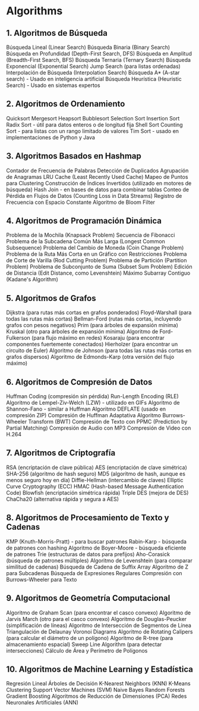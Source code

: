 # Algorithms
## 1. Algoritmos de Búsqueda
Búsqueda Lineal (Linear Search)
Búsqueda Binaria (Binary Search)
Búsqueda en Profundidad (Depth-First Search, DFS)
Búsqueda en Amplitud (Breadth-First Search, BFS)
Búsqueda Ternaria (Ternary Search)
Búsqueda Exponencial (Exponential Search)
Jump Search (para listas ordenadas)
Interpolación de Búsqueda (Interpolation Search)
Búsqueda A* (A-star search) - Usado en inteligencia artificial
Búsqueda Heurística (Heuristic Search) - Usado en sistemas expertos
## 2. Algoritmos de Ordenamiento
Quicksort
Mergesort
Heapsort
Bubblesort
Selection Sort
Insertion Sort
Radix Sort - útil para datos enteros o de longitud fija
Shell Sort
Counting Sort - para listas con un rango limitado de valores
Tim Sort - usado en implementaciones de Python y Java
## 3. Algoritmos Basados en Hashmap
Contador de Frecuencia de Palabras
Detección de Duplicados
Agrupación de Anagramas
LRU Cache (Least Recently Used Cache)
Mapeo de Puntos para Clustering
Construcción de Índices Invertidos (utilizado en motores de búsqueda)
Hash Join - en bases de datos para combinar tablas
Conteo de Pérdida en Flujos de Datos (Counting Loss in Data Streams)
Registro de Frecuencia con Espacio Constante
Algoritmo de Bloom Filter
## 4. Algoritmos de Programación Dinámica
Problema de la Mochila (Knapsack Problem)
Secuencia de Fibonacci
Problema de la Subcadena Común Más Larga (Longest Common Subsequence)
Problema del Cambio de Moneda (Coin Change Problem)
Problema de la Ruta Más Corta en un Gráfico con Restricciones
Problema de Corte de Varilla (Rod Cutting Problem)
Problema de Partición (Partition Problem)
Problema de Subconjunto de Suma (Subset Sum Problem)
Edición de Distancia (Edit Distance, como Levenshtein)
Máximo Subarray Contiguo (Kadane's Algorithm)
## 5. Algoritmos de Grafos
Dijkstra (para rutas más cortas en grafos ponderados)
Floyd-Warshall (para todas las rutas más cortas)
Bellman-Ford (rutas más cortas, incluyendo grafos con pesos negativos)
Prim (para árboles de expansión mínima)
Kruskal (otro para árboles de expansión mínima)
Algoritmo de Ford-Fulkerson (para flujo máximo en redes)
Kosaraju (para encontrar componentes fuertemente conectados)
Hierholzer (para encontrar un circuito de Euler)
Algoritmo de Johnson (para todas las rutas más cortas en grafos dispersos)
Algoritmo de Edmonds-Karp (otra versión del flujo máximo)
## 6. Algoritmos de Compresión de Datos
Huffman Coding (compresión sin pérdida)
Run-Length Encoding (RLE)
Algoritmo de Lempel-Ziv-Welch (LZW) - utilizado en GIFs
Algoritmo de Shannon-Fano - similar a Huffman
Algoritmo DEFLATE (usado en compresión ZIP)
Compresión de Huffman Adaptativa
Algoritmo Burrows-Wheeler Transform (BWT)
Compresión de Texto con PPMC (Prediction by Partial Matching)
Compresión de Audio con MP3
Compresión de Video con H.264
## 7. Algoritmos de Criptografía
RSA (encriptación de clave pública)
AES (encriptación de clave simétrica)
SHA-256 (algoritmo de hash seguro)
MD5 (algoritmo de hash, aunque es menos seguro hoy en día)
Diffie-Hellman (intercambio de claves)
Elliptic Curve Cryptography (ECC)
HMAC (Hash-based Message Authentication Code)
Blowfish (encriptación simétrica rápida)
Triple DES (mejora de DES)
ChaCha20 (alternativa rápida y segura a AES)
## 8. Algoritmos de Procesamiento de Texto y Cadenas
KMP (Knuth-Morris-Pratt) - para buscar patrones
Rabin-Karp - búsqueda de patrones con hashing
Algoritmo de Boyer-Moore - búsqueda eficiente de patrones
Trie (estructuras de datos para prefijos)
Aho-Corasick (búsqueda de patrones múltiples)
Algoritmo de Levenshtein (para comparar similitud de cadenas)
Búsqueda de Cadena de Suffix Array
Algoritmo de Z para Subcadenas
Búsqueda de Expresiones Regulares
Compresión con Burrows-Wheeler para Texto
## 9. Algoritmos de Geometría Computacional
Algoritmo de Graham Scan (para encontrar el casco convexo)
Algoritmo de Jarvis March (otro para el casco convexo)
Algoritmo de Douglas-Peucker (simplificación de líneas)
Algoritmo de Intersección de Segmentos de Línea
Triangulación de Delaunay
Voronoi Diagrams
Algoritmo de Rotating Calipers (para calcular el diámetro de un polígono)
Algoritmo de R-tree (para almacenamiento espacial)
Sweep Line Algorithm (para detectar intersecciones)
Cálculo de Área y Perímetro de Polígonos
## 10. Algoritmos de Machine Learning y Estadística
Regresión Lineal
Árboles de Decisión
K-Nearest Neighbors (KNN)
K-Means Clustering
Support Vector Machines (SVM)
Naive Bayes
Random Forests
Gradient Boosting
Algoritmos de Reducción de Dimensiones (PCA)
Redes Neuronales Artificiales (ANN)